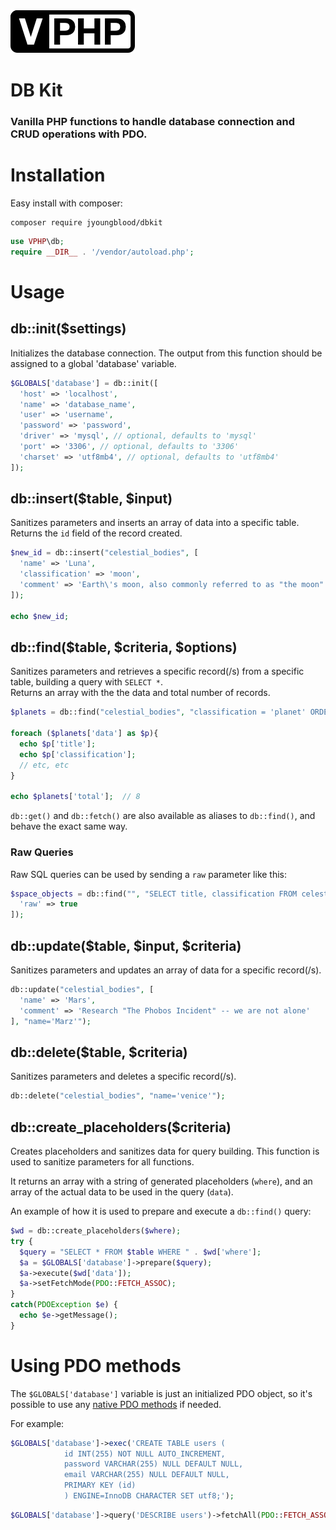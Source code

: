 [<img src="https://raw.githubusercontent.com/jyoungblood/vphp.dev/refs/heads/master/public/vphp-logo-100.png">](https://vphp.dev)

# DB Kit

### Vanilla PHP functions to handle database connection and CRUD operations with PDO.


# Installation
Easy install with composer:
```
composer require jyoungblood/dbkit
```
```php
use VPHP\db;
require __DIR__ . '/vendor/autoload.php';
```

# Usage
## db::init($settings)
Initializes the database connection. The output from this function should be assigned to a global 'database' variable.
```php
$GLOBALS['database'] = db::init([
  'host' => 'localhost',
  'name' => 'database_name',
  'user' => 'username',
  'password' => 'password',
  'driver' => 'mysql', // optional, defaults to 'mysql'
  'port' => '3306', // optional, defaults to '3306'
  'charset' => 'utf8mb4', // optional, defaults to 'utf8mb4'
]);
```


## db::insert($table, $input)
Sanitizes parameters and inserts an array of data into a specific table. <br />
Returns the `id` field of the record created.
```php
$new_id = db::insert("celestial_bodies", [
  'name' => 'Luna',
  'classification' => 'moon',
  'comment' => 'Earth\'s moon, also commonly referred to as "the moon"'
]);

echo $new_id;
```

## db::find($table, $criteria, $options)
Sanitizes parameters and retrieves a specific record(/s) from a specific table, building a query with `SELECT *`. <br />
Returns an array with the the data and total number of records.
```php
$planets = db::find("celestial_bodies", "classification = 'planet' ORDER BY title ASC LIMIT 8");

foreach ($planets['data'] as $p){
  echo $p['title'];
  echo $p['classification'];
  // etc, etc
}

echo $planets['total'];  // 8
```
`db::get()` and `db::fetch()` are also available as aliases to `db::find()`, and behave the exact same way.

### Raw Queries
Raw SQL queries can be used by sending a `raw` parameter like this:
```php
$space_objects = db::find("", "SELECT title, classification FROM celestial_bodies WHERE id IS NOT NULL", [
  'raw' => true
]);
```


## db::update($table, $input, $criteria)
Sanitizes parameters and updates an array of data for a specific record(/s).
```php
db::update("celestial_bodies", [
  'name' => 'Mars',
  'comment' => 'Research "The Phobos Incident" -- we are not alone'
], "name='Marz'");
```

## db::delete($table, $criteria)
Sanitizes parameters and deletes a specific record(/s).
```php
db::delete("celestial_bodies", "name='venice'");
```

## db::create_placeholders($criteria)
Creates placeholders and sanitizes data for query building. This function is used to sanitize parameters for all functions.

It returns an array with a string of generated placeholders (`where`), and an array of the actual data to be used in the query (`data`).

An example of how it is used to prepare and execute a `db::find()` query:
```php
$wd = db::create_placeholders($where);
try {
  $query = "SELECT * FROM $table WHERE " . $wd['where'];
  $a = $GLOBALS['database']->prepare($query);
  $a->execute($wd['data']);
  $a->setFetchMode(PDO::FETCH_ASSOC);
}
catch(PDOException $e) {
  echo $e->getMessage();
}
```


# Using PDO methods

The `$GLOBALS['database']` variable is just an initialized PDO object, so it's possible to use any [native PDO methods](https://www.php.net/manual/en/class.pdo.php) if needed.

For example:
```php
$GLOBALS['database']->exec('CREATE TABLE users (
			id INT(255) NOT NULL AUTO_INCREMENT,
			password VARCHAR(255) NULL DEFAULT NULL,
			email VARCHAR(255) NULL DEFAULT NULL,
			PRIMARY KEY (id)
			) ENGINE=InnoDB CHARACTER SET utf8;');
```
```php
$GLOBALS['database']->query('DESCRIBE users')->fetchAll(PDO::FETCH_ASSOC)
```